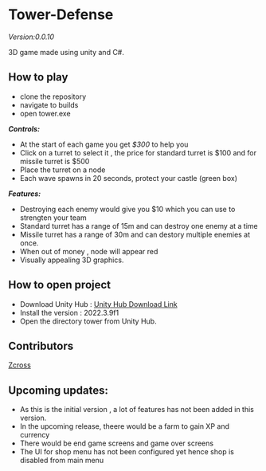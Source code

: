 # Tower-Defense 
*Version:0.0.10* 

3D game made using unity and C#.


## How  to play

 - clone the repository  
 - navigate to builds  
 - open tower.exe

***Controls:***

- At the start of each game you get *$300* to help you
 - Click on a turret to select it , the price for standard turret is $100  and for missile turret is $500
 - Place the turret on a node
 - Each wave spawns in 20 seconds, protect your castle (green box)
 
***Features:***

 - Destroying each enemy would give you $10 which you can use to strengten your team
 - Standard turret has a range of 15m and can destroy one enemy at a time
 - Missile turret has a range of 30m and  can destory multiple enemies at once.
 - When out of money , node will appear red
 - Visually appealing 3D graphics.

## How to open project

- Download Unity Hub :  [Unity Hub Download Link](https://unity.com/download)
- Install the version : 2022.3.9f1
- Open the directory tower from Unity Hub.
## Contributors

[Zcross](https://github.com/Aaditya-G)

## Upcoming updates:

- As this is the initial version , a lot of features has not been added in this version.
- In the upcoming release, theere would be a farm to gain XP and currency
- There would be end game screens and game over screens
- The UI for shop menu has not been configured yet hence shop is disabled from main menu

